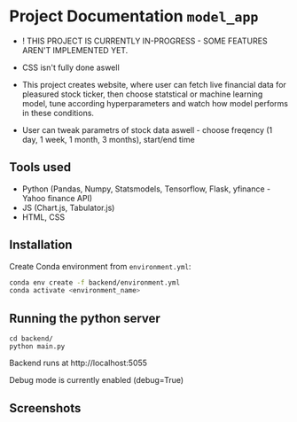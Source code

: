 # Project Documentation `model_app`
- ! THIS PROJECT IS CURRENTLY IN-PROGRESS - SOME FEATURES AREN'T IMPLEMENTED YET.
- CSS isn't fully done aswell

- This project creates website, where user can fetch live financial data for pleasured stock ticker, then choose statstical or machine learning model, tune according hyperparameters and watch how model performs in these conditions. 
- User can tweak parametrs of stock data aswell - choose freqency (1 day, 1 week, 1 month, 3 months), start/end time


## Tools used
- Python (Pandas, Numpy, Statsmodels, Tensorflow, Flask, yfinance - Yahoo finance API)
- JS (Chart.js, Tabulator.js)
- HTML, CSS


## Installation

Create Conda environment from `environment.yml`:

```bash
conda env create -f backend/environment.yml
conda activate <environment_name>
```


## Running the python server
```
cd backend/
python main.py
```
Backend runs at http://localhost:5055

Debug mode is currently enabled (debug=True)


## Screenshots
